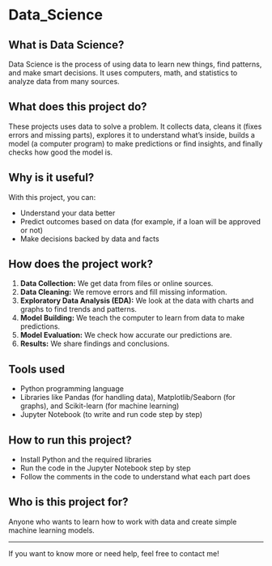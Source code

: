 # Data_Science


## What is Data Science?

Data Science is the process of using data to learn new things, find patterns, and make smart decisions. It uses computers, math, and statistics to analyze data from many sources.

## What does this project do?

These projects uses data to solve a problem. It collects data, cleans it (fixes errors and missing parts), explores it to understand what’s inside, builds a model (a computer program) to make predictions or find insights, and finally checks how good the model is.

## Why is it useful?

With this project, you can:
- Understand your data better
- Predict outcomes based on data (for example, if a loan will be approved or not)
- Make decisions backed by data and facts

## How does the project work?

1. **Data Collection:** We get data from files or online sources.
2. **Data Cleaning:** We remove errors and fill missing information.
3. **Exploratory Data Analysis (EDA):** We look at the data with charts and graphs to find trends and patterns.
4. **Model Building:** We teach the computer to learn from data to make predictions.
5. **Model Evaluation:** We check how accurate our predictions are.
6. **Results:** We share findings and conclusions.

## Tools used

- Python programming language
- Libraries like Pandas (for handling data), Matplotlib/Seaborn (for graphs), and Scikit-learn (for machine learning)
- Jupyter Notebook (to write and run code step by step)

## How to run this project?

- Install Python and the required libraries
- Run the code in the Jupyter Notebook step by step
- Follow the comments in the code to understand what each part does

## Who is this project for?

Anyone who wants to learn how to work with data and create simple machine learning models.

---

If you want to know more or need help, feel free to contact me!

